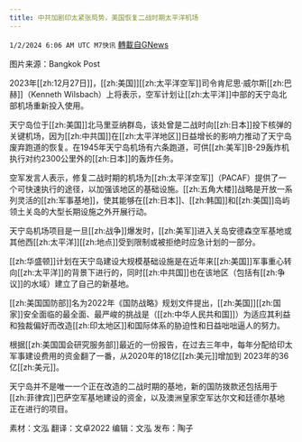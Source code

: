 ```yaml
---
title: 中共加剧印太紧张局势，美国恢复二战时期太平洋机场
---
```

`1/2/2024 6:06 AM UTC M7快讯` [轉載自GNews](https://gnews.org/articles/2174601)

图片来源：Bangkok Post 

2023年[[zh:12月27日]]，[[zh:美国]][[zh:太平洋空军]]司令肯尼思·威尔斯[[zh:巴赫]]（Kenneth Wilsbach）上将表示，空军计划让[[zh:太平洋]]中部的天宁岛北部机场重新投入使用。

天宁岛位于[[zh:美国]]北马里亚纳群岛，该处曾是二战时向[[zh:日本]]投下核弹的关键机场，因为[[zh:中共国]]在[[zh:太平洋地区]]日益增长的影响力推动了天宁岛废弃跑道的恢复。在1945年天宁岛机场有六条跑道，可供[[zh:美军]]B-29轰炸机执行对约2300公里外的[[zh:日本]]的轰炸任务。

空军发言人表示，修复二战时期的机场为[[zh:太平洋空军]]（PACAF）提供了一个可快速执行的途径，以加强该地区的基础设施。[[zh:五角大楼]]战略是开放一系列灵活的[[zh:军事基地]]，使其能够在[[zh:日本]]、[[zh:韩国]]和[[zh:美国]]岛屿领土关岛的大型长期设施之外开展行动。

天宁岛机场项目是一旦[[zh:战争]]爆发时，[[zh:美军]]进入关岛安德森空军基地或其他西[[zh:太平洋]][[zh:地点]]受到限制或被拒绝时应急计划的一部分。

[[zh:华盛顿]]计划在天宁岛建设大规模基础设施是在近年来[[zh:美国]]军事重心转向[[zh:太平洋]]的背景下进行的，同时[[zh:中共国]]也在该地区（包括有[[zh:争议]]的水域）建立了自己的新基地。

[[zh:美国国防部]]名为2022年《国防战略》规划文件提出，[[zh:美国]][[zh:国家]]安全面临的最全面、最严峻的挑战是（[[zh:中华人民共和国]]）为适应其利益和独裁偏好而改造[[zh:印太地区]]和国际体系的胁迫性和日益咄咄逼人的努力。

根据[[zh:美国国会研究服务部]]最近的一份报告，在过去三年中，每年分配给印太军事建设费用的资金翻了一番，从2020年的18亿[[zh:美元]]增加到 2023年的36亿[[zh:美元]]。

天宁岛并不是唯一一个正在改造的二战时期的基地，新的国防拨款还包括用于[[zh:菲律宾]]巴萨空军基地建设的资金，以及澳洲皇家空军达尔文和廷德尔基地 正在进行的项目。

       
素材：文泓  翻译：文卓2022  编辑：文泓  发布：陶子


